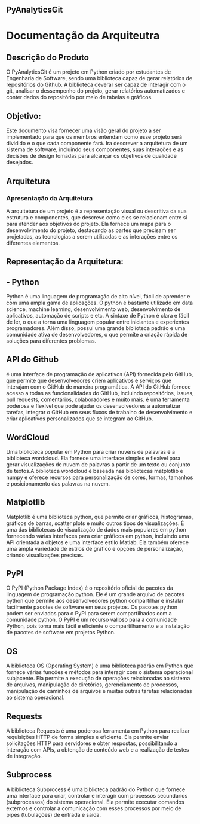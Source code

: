 ## PyAnalyticsGit
# Documentação da Arquiteutra


## Descrição do Produto


O PyAnalyticsGit é um projeto em Python criado por estudantes de Engenharia de Software, sendo uma biblioteca capaz de gerar relatórios de repositórios do Github. A biblioteca deverar ser capaz de interagir com o git, analisar o dessempenho do projeto, gerar relatórios automatizados e conter dados do repositório por meio de tabelas e gráficos. 


## Objetivo:
Este documento visa fornecer uma visão geral do projeto a ser implementado para que os membros entendam como esse projeto será dividido e o que cada componente fará. Ira descrever a arquitetura de um sistema de software, incluindo seus componentes, suas interações e as decisões de design tomadas para alcançar os objetivos de qualidade desejados.

## Arquitetura
### Apresentação da Arquitetura

A arquitetura de um projeto é a representação visual ou descritiva da sua estrutura e componentes, que descreve como eles se relacionam entre si para atender aos objetivos do projeto. 
Ela fornece um mapa para o desenvolvimento do projeto, destacando as partes que precisam ser projetadas, as tecnologias a serem utilizadas e as interações entre os diferentes elementos.

## Representação da Arquitetura:

## - Python  
 Python é uma linguagem de programação de alto nível, fácil de aprender e com uma ampla gama de aplicações. 
 O python é bastante utilizado em data science, machine learning, desenvolvimento web, desenvolvimento de aplicativos, automação de scripts e etc.
 A sintaxe de Python é clara e fácil de ler, o que a torna uma linguagem popular entre iniciantes e experientes programadores. 
 Além disso, possui uma grande biblioteca padrão e uma comunidade ativa de desenvolvedores, o que permite a criação rápida de soluções para diferentes problemas.
##

##
## API do Github
é uma interface de programação de aplicativos (API) fornecida pelo GitHub, que permite que desenvolvedores criem aplicativos e serviços que interajam com o GitHub de maneira programática. 
A API do GitHub fornece acesso a todas as funcionalidades do GitHub, incluindo repositórios, issues, pull requests, comentários, colaboradores e muito mais.
é uma ferramenta poderosa e flexível que pode ajudar os desenvolvedores a automatizar tarefas, integrar o GitHub em seus fluxos de trabalho de desenvolvimento e criar aplicativos personalizados que se integram ao GitHub.
##
## WordCloud
Uma biblioteca popular em Python para criar nuvens de palavras é a biblioteca wordcloud. Ela fornece uma interface simples e flexível para gerar visualizações de nuvem de palavras a partir de um texto ou conjunto de textos.A biblioteca wordcloud é baseada nas bibliotecas matplotlib e numpy e oferece recursos para personalização de cores, formas, tamanhos e posicionamento das palavras na nuvem.
##
## Matplotlib
Matplotlib é uma biblioteca python, que permite criar gráficos, histogramas, gráficos de barras, scatter plots e muito
outros tipos de visualizações. É uma das bibliotecas de visualização de dados mais populares em python fornecendo várias interfaces para criar gráficos em python, incluindo uma API orientada a objetos e uma interface estilo Matlab. Ela também oferece uma ampla variedade de estilos de gráfico e opções de personalização, criando visualizações precisas.
##
## PyPI
O PyPI (Python Package Index) é o repositório oficial de pacotes da linguagem de programação python. Ele é um grande arquivo de pacotes python que permite aos desenvolvedores python compartilhar e instalar facilmente pacotes de software em seus projetos.
Os pacotes python podem ser enviados para o PyPI para serem compartilhados com a comunidade python.
O PyPI é um recurso valioso para a comunidade Python, pois torna mais fácil e eficiente o compartilhamento e a instalação de pacotes de software em projetos Python.
##
## OS 
A biblioteca OS (Operating System) é uma biblioteca padrão em Python que fornece várias funções e métodos para interagir com o sistema operacional subjacente. Ela permite a execução de operações relacionadas ao sistema de arquivos, manipulação de diretórios, gerenciamento de processos, manipulação de caminhos de arquivos e muitas outras tarefas relacionadas ao sistema operacional.
##
## Requests
A biblioteca Requests é uma poderosa ferramenta em Python para realizar requisições HTTP de forma simples e eficiente. Ela permite enviar solicitações HTTP para servidores e obter respostas, possibilitando a interação com APIs, a obtenção de conteúdo web e a realização de testes de integração.
## Subprocess 
A biblioteca Subprocess é uma biblioteca padrão do Python que fornece uma interface para criar, controlar e interagir com processos secundários (subprocessos) do sistema operacional. Ela permite executar comandos externos e controlar a comunicação com esses processos por meio de pipes (tubulações) de entrada e saída.


